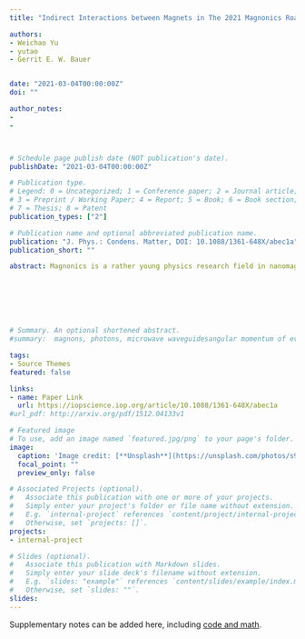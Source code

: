 ```yaml
---
title: "Indirect Interactions between Magnets in The 2021 Magnonics Roadmap (Perspective Article),"

authors:
- Weichao Yu
- yutao
- Gerrit E. W. Bauer


date: "2021-03-04T00:00:00Z"
doi: ""

author_notes:
- 
-



# Schedule page publish date (NOT publication's date).
publishDate: "2021-03-04T00:00:00Z"

# Publication type.
# Legend: 0 = Uncategorized; 1 = Conference paper; 2 = Journal article;
# 3 = Preprint / Working Paper; 4 = Report; 5 = Book; 6 = Book section;
# 7 = Thesis; 8 = Patent
publication_types: ["2"]

# Publication name and optional abbreviated publication name.
publication: "J. Phys.: Condens. Matter, DOI: 10.1088/1361-648X/abec1a"
publication_short: ""

abstract: Magnonics is a rather young physics research field in nanomagnetism and nanoscience that addresses the use of spin waves (magnons) to transmit, store, and process information. After several papers and review articles published in the last decade, with a steadily increase in the number of citations, we are presenting the first Roadmap on Magnonics. This a collection of 22 sections written by leading experts in this field who review and discuss the current status but also present their vision of future perspectives. Today, the principal challenges in applied magnonics are the excitation of sub-100 nm wavelength magnons, their manipulation on the nanoscale and the creation of sub-micrometre devices using low-Gilbert damping magnetic materials and the interconnections to standard electronics. In this respect, magnonics offers lower energy consumption, easier integrability and compatibility with CMOS structure, reprogrammability, shorter wavelength, smaller device features, anisotropic properties, negative group velocity, non-reciprocity and efficient tunability by various external stimuli to name a few. Hence, despite being a young research field, magnonics has come a long way since its early inception. This Roadmap represents a milestone for future emerging research directions in magnonics and hopefully it will be followed by a series of articles on the same topic.







# Summary. An optional shortened abstract.
#summary:  magnons, photons, microwave waveguidesangular momentum of evanescent field, noncontact pumping of electron spin, evanescent stray fields.

tags:
- Source Themes
featured: false

links:
- name: Paper Link
  url: https://iopscience.iop.org/article/10.1088/1361-648X/abec1a
#url_pdf: http://arxiv.org/pdf/1512.04133v1

# Featured image
# To use, add an image named `featured.jpg/png` to your page's folder. 
image:
  caption: 'Image credit: [**Unsplash**](https://unsplash.com/photos/s9CC2SKySJM)'
  focal_point: ""
  preview_only: false

# Associated Projects (optional).
#   Associate this publication with one or more of your projects.
#   Simply enter your project's folder or file name without extension.
#   E.g. `internal-project` references `content/project/internal-project/index.md`.
#   Otherwise, set `projects: []`.
projects:
- internal-project

# Slides (optional).
#   Associate this publication with Markdown slides.
#   Simply enter your slide deck's filename without extension.
#   E.g. `slides: "example"` references `content/slides/example/index.md`.
#   Otherwise, set `slides: ""`.
slides:
---
```


Supplementary notes can be added here, including [code and math](https://sourcethemes.com/academic/docs/writing-markdown-latex/).
